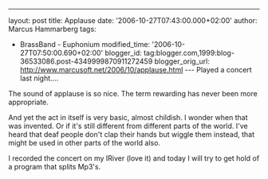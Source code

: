 ---
layout: post
title: Applause
date: '2006-10-27T07:43:00.000+02:00'
author: Marcus Hammarberg
tags:
  - BrassBand - Euphonium
modified_time: '2006-10-27T07:50:00.690+02:00'
blogger_id: tag:blogger.com,1999:blog-36533086.post-4349999870911272459
blogger_orig_url: http://www.marcusoft.net/2006/10/applause.html ---
Played a concert last night....

The sound of applause is so nice. The term rewarding has never been more
appropriate.

And yet the act in itself is very basic, almost childish. I wonder when
that was invented. Or if it's still different from different parts of
the world. I've heard that deaf people don't clap <span
id="SPELLING_ERROR_0" class="blsp-spelling-corrected">their hands
but wiggle them instead, that might be used in other parts of the world
also.

I recorded the concert on my IRiver (love it) and today I
will try to get hold of a program that splits Mp3's.
